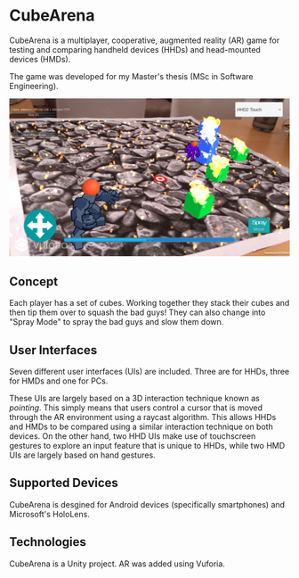 # CubeArena

CubeArena is a multiplayer, cooperative, augmented reality (AR) game for testing and comparing handheld devices (HHDs) and head-mounted devices (HMDs).

The game was developed for my Master's thesis (MSc in Software Engineering).

![Alt text](screenshot.png "Title")

## Concept

Each player has a set of cubes. Working together they stack their cubes and then tip them over to squash the bad guys! They can also change into "Spray Mode" to spray the bad guys and slow them down.

## User Interfaces

Seven different user interfaces (UIs) are included. Three are for HHDs, three for HMDs and one for PCs.

These UIs are largely based on a 3D interaction technique known as *pointing*. This simply means that users control a cursor that is moved through the AR environment using a raycast algorithm. This allows HHDs and HMDs to be compared using a similar interaction technique on both devices. On the other hand, two HHD UIs make use of touchscreen gestures to explore an input feature that is unique to HHDs, while two HMD UIs are largely based on hand gestures.

## Supported Devices

CubeArena is desgined for Android devices (specifically smartphones) and Microsoft's HoloLens.

## Technologies

CubeArena is a Unity project. AR was added using Vuforia.
